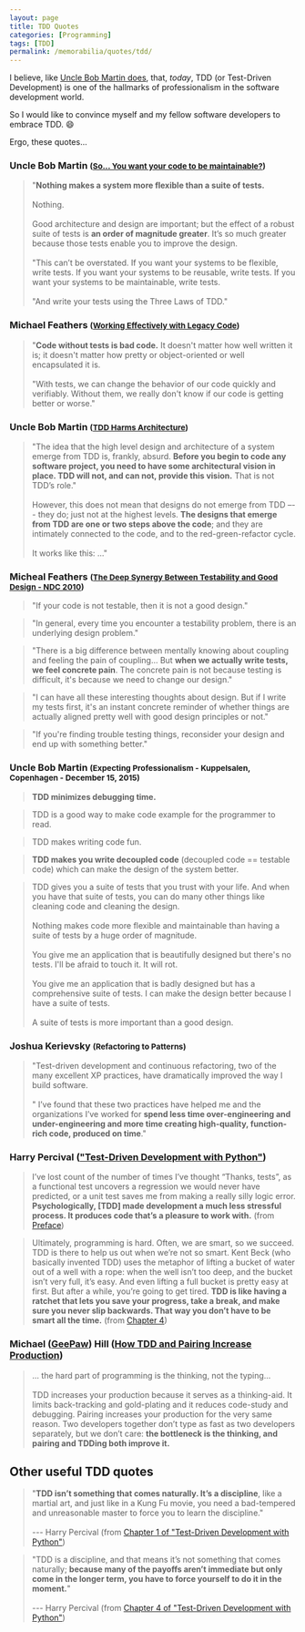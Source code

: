 ```yaml
---
layout: page
title: TDD Quotes
categories: [Programming]
tags: [TDD]
permalink: /memorabilia/quotes/tdd/
---
```


I believe, like [Uncle Bob Martin does](http://blog.cleancoder.com/uncle-bob/2014/05/02/ProfessionalismAndTDD.html), that, _today_, TDD (or Test-Driven Development) is one of the hallmarks of professionalism in the software development world.

So I would like to convince myself and my fellow software developers to embrace TDD. :smile:

Ergo, these quotes...



### Uncle Bob Martin <small>([So... You want your code to be maintainable?](https://sites.google.com/site/unclebobconsultingllc/so-you-want-your-code-to-be-maintainable))</small>

> "**Nothing makes a system more flexible than a suite of tests.** 
<br /><br />
Nothing. 
<br /><br />
Good architecture and design are important; but the effect of a robust suite of tests is **an order of magnitude greater**. It’s so much greater because those tests enable you to improve the design.
<br /><br />
> "This can’t be overstated. If you want your systems to be flexible, write tests. If you want your systems to be reusable, write tests. If you want your systems to be maintainable, write tests.
<br /><br />
"And write your tests using the Three Laws of TDD."


### Michael Feathers <small>([Working Effectively with Legacy Code](https://www.bookdepository.com/Working-Effectively-with-Legacy-Code-Michael-Feathers/9780131177055?a_aid=jflaga))</small>

> "**Code without tests is bad code.** It doesn't matter how well written it is; it doesn't
matter how pretty or object-oriented or well encapsulated it is.
<br /><br />
> "With tests, we can change the behavior of our code quickly and verifiably. Without them, we really don't know if our code is getting better or worse."



### Uncle Bob Martin <small>([TDD Harms Architecture](http://blog.cleancoder.com/uncle-bob/2017/03/03/TDD-Harms-Architecture.html))</small>

> "The idea that the high level design and architecture of a system emerge from TDD is, frankly, absurd. **Before you begin to code any software project, you need to have some architectural vision in place. TDD will not, and can not, provide this vision.** That is not TDD’s role."
<br /><br />
> However, this does not mean that designs do not emerge from TDD –-- they do; just not at the highest levels. **The designs that emerge from TDD are one or two steps above the code**; and they are intimately connected to the code, and to the red-green-refactor cycle.
<br /><br />
> It works like this: ..."



### Micheal Feathers <small>([The Deep Synergy Between Testability and Good Design - NDC 2010](https://www.youtube.com/watch?v=4cVZvoFGJTU))</small>

> "If your code is not testable, then it is not a good design."

> "In general, every time you encounter a testability problem, there is an underlying design problem."

> "There is a big difference between mentally knowing about coupling and feeling the pain of coupling... But **when we actually write tests, we feel concrete pain**. The concrete pain is not because testing is difficult, it's because we need to change our design."

> "I can have all these interesting thoughts about design. But if I write my tests first, it's an instant concrete reminder of whether things are actually aligned pretty well with good design principles or not."

> "If you're finding trouble testing things, reconsider your design and end up with something better."



### Uncle Bob Martin <small>(Expecting Professionalism - Kuppelsalen, Copenhagen - December 15, 2015)</small>


> **TDD minimizes debugging time.**

> TDD is a good way to make code example for the programmer to read.

> TDD makes writing code fun.

> **TDD makes you write decoupled code** (decoupled code == testable code) which can make the design of the system better.


> TDD gives you a suite of tests that you trust with your life. And when you have that suite of tests, you can do many other things like cleaning code and cleaning the design.
<br /><br />
> Nothing makes code more flexible and maintainable than having a suite of tests by a huge order of magnitude.
<br /><br />
> You give me an application that is beautifully designed but there's no tests. I'll be afraid to touch it. It will rot.
<br /><br />
> You give me an application that is badly designed but has a comprehensive suite of tests. I can make the design better because I have a suite of tests.
<br /><br />
> A suite of tests is more important than a good design.



### Joshua Kerievsky <small>(Refactoring to Patterns)</small>

> "Test-driven development and continuous refactoring, two of the many excellent XP practices, have dramatically improved the way I build software. 
<br /><br />
>" I’ve found that these two practices have helped me and the organizations I’ve worked for **spend less time over-engineering and under-engineering and more time creating high-quality, function-rich code, produced on time**."



### Harry Percival (["Test-Driven Development with Python"](https://www.obeythetestinggoat.com/book/praise.harry.html))

> I’ve lost count of the number of times I’ve thought “Thanks, tests”, as a functional test uncovers a regression we would never have predicted, or a unit test saves me from making a really silly logic error. **Psychologically, [TDD] made development a much less stressful process. It produces code that’s a pleasure to work with.** (from [Preface](https://www.obeythetestinggoat.com/book/preface.html))



> Ultimately, programming is hard. Often, we are smart, so we succeed. TDD is there to help us out when we’re not so smart. Kent Beck (who basically invented TDD) uses the metaphor of lifting a bucket of water out of a well with a rope: when the well isn’t too deep, and the bucket isn’t very full, it’s easy. And even lifting a full bucket is pretty easy at first. But after a while, you’re going to get tired. **TDD is like having a ratchet that lets you save your progress, take a break, and make sure you never slip backwards. That way you don’t have to be smart all the time.** (from [Chapter 4](https://www.obeythetestinggoat.com/book/chapter_philosophy_and_refactoring.html))


### Michael ([GeePaw](http://anarchycreek.com/whosgeepawhill/)) Hill ([How TDD and Pairing Increase Production](http://anarchycreek.com/2009/05/26/how-tdd-and-pairing-increase-production/))

> ... the hard part of programming is the thinking, not the typing...
<br /><br />
> TDD increases your production because it serves as a thinking-aid.  It limits back-tracking and gold-plating  and it reduces code-study and debugging.  Pairing increases your production for the very same reason.  Two developers together don’t type as fast as two developers separately, but we don’t care: **the bottleneck is the thinking, and pairing and TDDing both improve it.**




## Other useful TDD quotes


> "**TDD isn’t something that comes naturally. It’s a discipline**, like a martial art, and just like in a Kung Fu movie, you need a bad-tempered and unreasonable master to force you to learn the discipline."
<br /><br />
> --- Harry Percival (from [Chapter 1 of "Test-Driven Development with Python"](https://www.obeythetestinggoat.com/book/chapter_01.html))

> "TDD is a discipline, and that means it’s not something that comes naturally; **because many of the payoffs aren’t immediate but only come in the longer term, you have to force yourself to do it in the moment.**"
<br /><br />
> --- Harry Percival (from [Chapter 4 of "Test-Driven Development with Python"](https://www.obeythetestinggoat.com/book/chapter_philosophy_and_refactoring.html))